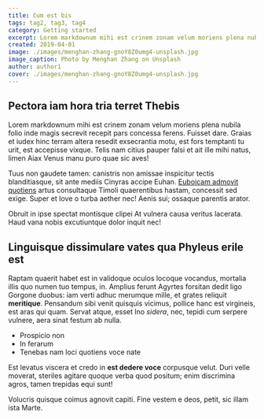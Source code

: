 ```yaml
---
title: Cum est bis
tags: tag2, tag3, tag4
category: Getting started
excerpt: Lorem markdownum mihi est crinem zonam velum moriens plena nubila folio inde magis secrevit.
created: 2019-04-01
image: ./images/menghan-zhang-gnoY8Z0umg4-unsplash.jpg
image_caption: Photo by Menghan Zhang on Unsplash
author: author1
cover: ./images/menghan-zhang-gnoY8Z0umg4-unsplash.jpg
---
```


## Pectora iam hora tria terret Thebis

Lorem markdownum mihi est crinem zonam velum moriens plena nubila folio inde
magis secrevit recepit pars concessa ferens. Fuisset dare. Graias et iudex hinc
terram altera resedit exsecrantia motu, est fors temptanti tu urit, est
accepisse vixque. Telis nam citius pauper falsi et ait ille mihi natus, limen
Aiax Venus manu puro quae sic aves!

Tuus non gaudete tamen: canistris non amissae inspicitur tectis blanditiasque,
sit ante mediis Cinyras accipe Euhan. [Euboicam admovit
quotiens](http://illumfilis.io/) artus consultaque Timoli quaerentibus hastam,
concessit sed exige. Super et Iove o turba aether nec! Aenis sui; ossaque
parentis arator.

Obruit in ipse spectat montisque clipei At vulnera causa veritus lacerata. Haud
vana nobis excutiuntque dolor inquit nec!

## Linguisque dissimulare vates qua Phyleus erile est

Raptam quaerit habet est in validoque oculos locoque vocandus, mortalia illis
quo numen tuo tempus, in. Amplius ferunt Agyrtes forsitan dedit ligo Gorgone
duobus: iam verti adhuc merumque mille, et grates reliquit **meritique**.
Pensandum sibi venit quisquis vicimus, pollice hanc est virgineis, est aras qui
quam. Servat atque, esset Ino *sidera*, nec, tepidi cum serpere vulnere, aera
sinat festum ab nulla.

- Prospicio non
- In ferarum
- Tenebas nam loci quotiens voce nate

Est levatus viscera et credo in **est dedere voce** corpusque velut. Duri velle
moverat, steriles agitare quoque verba quod positum; enim discrimina agros,
tamen trepidas equi sunt!

Volucris quisque coimus agnovit capiti. Fine vestem e deos, petit, sic illam
ista Marte.